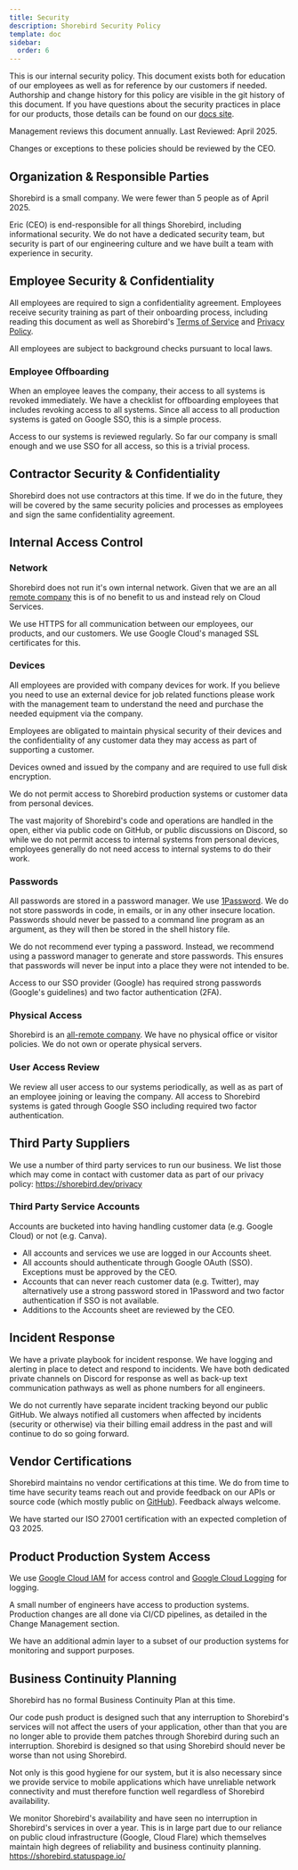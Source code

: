 ```yaml
---
title: Security
description: Shorebird Security Policy
template: doc
sidebar:
  order: 6
---
```


This is our internal security policy. This document exists both for education of
our employees as well as for reference by our customers if needed. Authorship
and change history for this policy are visible in the git history of this
document. If you have questions about the security practices in place for our
products, those details can be found on our
[docs site](https://docs.shorebird.dev/system/security/).

Management reviews this document annually. Last Reviewed: April 2025.

Changes or exceptions to these policies should be reviewed by the CEO.

## Organization & Responsible Parties

Shorebird is a small company. We were fewer than 5 people as of April 2025.

Eric (CEO) is end-responsible for all things Shorebird, including informational
security. We do not have a dedicated security team, but security is part of our
engineering culture and we have built a team with experience in security.

## Employee Security & Confidentiality

All employees are required to sign a confidentiality agreement. Employees
receive security training as part of their onboarding process, including reading
this document as well as Shorebird's
[Terms of Service](https://shorebird.dev/terms) and
[Privacy Policy](https://shorebird.dev/privacy).

All employees are subject to background checks pursuant to local laws.

### Employee Offboarding

When an employee leaves the company, their access to all systems is revoked
immediately. We have a checklist for offboarding employees that includes
revoking access to all systems. Since all access to all production systems is
gated on Google SSO, this is a simple process.

Access to our systems is reviewed regularly. So far our company is small enough
and we use SSO for all access, so this is a trivial process.

## Contractor Security & Confidentiality

Shorebird does not use contractors at this time. If we do in the future, they
will be covered by the same security policies and processes as employees and
sign the same confidentiality agreement.

## Internal Access Control

### Network

Shorebird does not run it's own internal network. Given that we are an all
[remote company](/company/company_details/#a-note-on-remote-only) this is of no
benefit to us and instead rely on Cloud Services.

We use HTTPS for all communication between our employees, our products, and our
customers. We use Google Cloud's managed SSL certificates for this.

### Devices

All employees are provided with company devices for work. If you believe you
need to use an external device for job related functions please work with the
management team to understand the need and purchase the needed equipment via the
company.

Employees are obligated to maintain physical security of their devices and the
confidentiality of any customer data they may access as part of supporting a
customer.

Devices owned and issued by the company and are required to use full disk
encryption.

We do not permit access to Shorebird production systems or customer data from
personal devices.

The vast majority of Shorebird's code and operations are handled in the open,
either via public code on GitHub, or public discussions on Discord, so while we
do not permit access to internal systems from personal devices, employees
generally do not need access to internal systems to do their work.

### Passwords

All passwords are stored in a password manager. We use
[1Password](https://1password.com/). We do not store passwords in code, in
emails, or in any other insecure location. Passwords should never be passed to a
command line program as an argument, as they will then be stored in the shell
history file.

We do not recommend ever typing a password. Instead, we recommend using a
password manager to generate and store passwords. This ensures that passwords
will never be input into a place they were not intended to be.

Access to our SSO provider (Google) has required strong passwords (Google's
guidelines) and two factor authentication (2FA).

### Physical Access

Shorebird is an
[all-remote company](/company/company_details/#a-note-on-remote-only). We have
no physical office or visitor policies. We do not own or operate physical
servers.

### User Access Review

We review all user access to our systems periodically, as well as as part of an
employee joining or leaving the company. All access to Shorebird systems is
gated through Google SSO including required two factor authentication.

## Third Party Suppliers

We use a number of third party services to run our business. We list those which
may come in contact with customer data as part of our privacy policy:
https://shorebird.dev/privacy

### Third Party Service Accounts

Accounts are bucketed into having handling customer data (e.g. Google Cloud) or
not (e.g. Canva).

- All accounts and services we use are logged in our Accounts sheet.
- All accounts should authenticate through Google OAuth (SSO). Exceptions must
  be approved by the CEO.
- Accounts that can never reach customer data (e.g. Twitter), may alternatively
  use a strong password stored in 1Password and two factor authentication if SSO
  is not available.
- Additions to the Accounts sheet are reviewed by the CEO.

## Incident Response

We have a private playbook for incident response. We have logging and alerting
in place to detect and respond to incidents. We have both dedicated private
channels on Discord for response as well as back-up text communication pathways
as well as phone numbers for all engineers.

We do not currently have separate incident tracking beyond our public GitHub. We
always notified all customers when affected by incidents (security or otherwise)
via their billing email address in the past and will continue to do so going
forward.

## Vendor Certifications

Shorebird maintains no vendor certifications at this time. We do from time to
time have security teams reach out and provide feedback on our APIs or source
code (which mostly public on [GitHub](https://github.com/shorebirdtech)).
Feedback always welcome.

We have started our ISO 27001 certification with an expected completion of
Q3 2025.

## Product Production System Access

We use [Google Cloud IAM](https://cloud.google.com/iam) for access control and
[Google Cloud Logging](https://cloud.google.com/logging) for logging.

A small number of engineers have access to production systems. Production
changes are all done via CI/CD pipelines, as detailed in the Change Management
section.

We have an additional admin layer to a subset of our production systems for
monitoring and support purposes.

## Business Continuity Planning

Shorebird has no formal Business Continuity Plan at this time.

Our code push product is designed such that any interruption to Shorebird's
services will not affect the users of your application, other than that you are
no longer able to provide them patches through Shorebird during such an
interruption. Shorebird is designed so that using Shorebird should never be
worse than not using Shorebird.

Not only is this good hygiene for our system, but it is also necessary since we
provide service to mobile applications which have unreliable network
connectivity and must therefore function well regardless of Shorebird
availability.

We monitor Shorebird's availability and have seen no interruption in Shorebird's
services in over a year. This is in large part due to our reliance on public
cloud infrastructure (Google, Cloud Flare) which themselves maintain high
degrees of reliability and business continuity planning.
https://shorebird.statuspage.io/
